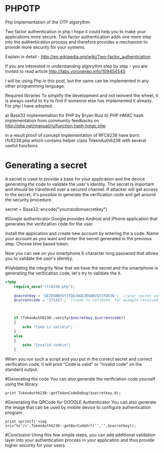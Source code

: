PHPOTP
======

Php Implementation of the OTP algorythm

Two factor authentication in php
I hope it could help you to make your applications more secure. Two factor authentication adds one more step into the authentication process and therefore provides a mechanism to provide more security for your systems.

Explain in detail - http://en.wikipedia.org/wiki/Two-factor_authentication

If you are interested in understanding algorythm step by step - you are invited to read article http://labs.voronenko.info/109454540

I will be using Php in this post, but the same can be implemented in any other programming language.

Required libraries
To simplify the development and not reinvent the wheel, it is always useful to try to find if someone else has implemented it already. For php I have adopted: 

a) Base32 implementation for PHP by Bryan Ruiz
b) PHP HMAC hash implementation from community feedbacks on http://php.net/manual/ru/function.hash-hmac.php

in a result proof of concept implementation of RFC6238 have born: 
rfc6238.php which contains helper class TokenAuth6238 with several useful functions

# Generating a secret
A secret is used to provide a base for your application and the device generating the code to validate the user's identity. The secret is important and should be transfered over a secured channel. If attacker will get access to the secret, it's possible to generate the verification code and get around the security procedure.

secret = Base32::encode("yourrandomsecretkey")

#Google authenticator
Google provides Android and iPhone application that generates the verification code for the user.

Install the application and create new account by entering the a code. Name your account as you want and enter the secret generated in the previous step. Choose time based token.

Now you can see on you smartphone 6 character long password that allows you to validate the user's identity.

#Validating the integrity
Now that we have the secret and the smartphone is generating the verification code, let's try to validate the it.

```php
<?php
	require_once("rfc6238.php");
	
	$secretkey = 'GEZDGNBVGY3TQOJQGEZDGNBVGY3TQOJQ';  //your secret code
	$currentcode = '571427';  //code to validate, for example received from device


	
	if (TokenAuth6238::verify($secretkey,$currentcode))
	{
		echo "Code is valid\n";
	}
	else
	{
		echo "Invalid code\n";
	}
```

When you run such a script and you put in the correct secret and correct verification code, it will print "Code is valid" or "Invalid code" on the standard output.

#Generating the code
You can also generate the verification code yourself using the library.

```print TokenAuth6238::getTokenCodeDebug($secretkey,0);```


#Generating the QRCode for GOOGLE Authenticator
You can also generate the image that can be used by mobile device to configure authentication program

```print sprintf('<img src="%s"/>',TokenAuth6238::getBarCodeUrl('','',$secretkey));```

#Conclusion
Using this few simple steps, you can add additional validation layer into your authentication process in your application and thus provide higher security for your users.
